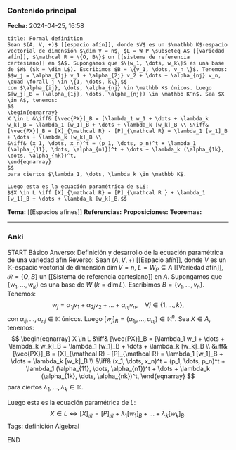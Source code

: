 ### Contenido principal

**Fecha:** 2024-04-25, 16:58

```ad-formal
title: Formal definition
Sean $(A, V, +)$ [[espacio afín]], donde $V$ es un $\mathbb K$-espacio vectorial de dimensión $\dim V = n$, $L = W_P \subseteq A$ [[variedad afín]], $\mathcal R = \{O, B\}$ un [[sistema de referencia cartesiano]] en $A$. Supongamos que $\{w_1, \dots, w_k\}$ es una base de $W$ ($k = \dim L$). Escribimos $B = \{v_1, \dots, v_n \}$. Tenemos:
$$w_j = \alpha_{1j} v_1 + \alpha_{2j} v_2 + \dots + \alpha_{nj} v_n, \quad \forall j \in \{1, \dots, k\},$$
con $\alpha_{ij}, \dots, \alpha_{nj} \in \mathbb K$ únicos. Luego $[w_j]_B = (\alpha_{1j}, \dots, \alpha_{nj}) \in \mathbb K^n$. Sea $X \in A$, tenemos:
$$
\begin{eqnarray}
X \in L &\iff& [\vec{PX}]_B = [\lambda_1 w_1 + \dots + \lambda_k w_k]_B = \lambda_1 [w_1]_B + \dots + \lambda_k [w_k]_B \\ &\iff& [\vec{PX}]_B = [X]_{\mathcal R} - [P]_{\mathcal R} = \lambda_1 [w_1]_B + \dots + \lambda_k [w_k]_B \\
&\iff& (x_1, \dots, x_n)^t = (p_1, \dots, p_n)^t + \lambda_1 (\alpha_{11}, \dots, \alpha_{n1})^t + \dots + \lambda_k (\alpha_{1k}, \dots, \alpha_{nk})^t,
\end{eqnarray}
$$
para ciertos $\lambda_1, \dots, \lambda_k \in \mathbb K$.

Luego esta es la ecuación paramétrica de $L$:
$$X \in L \iff [X]_{\mathcal R} = [P]_{\mathcal R } + \lambda_1 [w_1]_B + \dots + \lambda_k [w_k]_B.$$

```

**Tema:** [[Espacios afines]]
**Referencias:**
**Proposiciones:**
**Teoremas:**

---
### Anki

START
Básico
Anverso: Definición y desarrollo de la ecuación paramétrica de una variedad afín
Reverso: Sean $(A, V, +)$ [[Espacio afín]], donde $V$ es un $\mathbb K$-espacio vectorial de dimensión $\dim V = n$, $L = W_P \subseteq A$ [[Variedad afín]], $\mathcal R = \{O, B\}$ un [[Sistema de referencia cartesiano]] en $A$. Supongamos que $\{w_1, \dots, w_k\}$ es una base de $W$ ($k = \dim L$). Escribimos $B = \{v_1, \dots, v_n \}$. Tenemos:
$$w_j = \alpha_{1j} v_1 + \alpha_{2j} v_2 + \dots + \alpha_{nj} v_n, \quad \forall j \in \{1, \dots, k\},$$
con $\alpha_{ij}, \dots, \alpha_{nj} \in \mathbb K$ únicos. Luego $[w_j]_B = (\alpha_{1j}, \dots, \alpha_{nj}) \in \mathbb K^n$. Sea $X \in A$, tenemos:
$$
\begin{eqnarray}
X \in L &\iff& [\vec{PX}]_B = [\lambda_1 w_1 + \dots + \lambda_k w_k]_B = \lambda_1 [w_1]_B + \dots + \lambda_k [w_k]_B \\ &\iff& [\vec{PX}]_B = [X]_{\mathcal R} - [P]_{\mathcal R} = \lambda_1 [w_1]_B + \dots + \lambda_k [w_k]_B \\
&\iff& (x_1, \dots, x_n)^t = (p_1, \dots, p_n)^t + \lambda_1 (\alpha_{11}, \dots, \alpha_{n1})^t + \dots + \lambda_k (\alpha_{1k}, \dots, \alpha_{nk})^t,
\end{eqnarray}
$$
para ciertos $\lambda_1, \dots, \lambda_k \in \mathbb K$.

Luego esta es la ecuación paramétrica de $L$:
$$X \in L \iff [X]_{\mathcal R} = [P]_{\mathcal R } + \lambda_1 [w_1]_B + \dots + \lambda_k [w_k]_B.$$
Tags: definición ÁlgebraI
<!--ID: 1714060760624-->
END